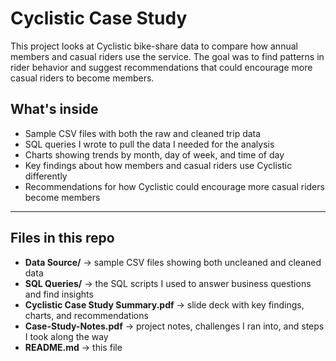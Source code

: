 # Cyclistic Case Study

This project looks at Cyclistic bike-share data to compare how annual members and casual riders use the service. The goal was to find patterns in rider behavior and suggest recommendations that could encourage more casual riders to become members.  

## What's inside
- Sample CSV files with both the raw and cleaned trip data  
- SQL queries I wrote to pull the data I needed for the analysis  
- Charts showing trends by month, day of week, and time of day  
- Key findings about how members and casual riders use Cyclistic differently  
- Recommendations for how Cyclistic could encourage more casual riders become members  

---

## Files in this repo
- **Data Source/** → sample CSV files showing both uncleaned and cleaned data  
- **SQL Queries/** → the SQL scripts I used to answer business questions and find insights  
- **Cyclistic Case Study Summary.pdf** → slide deck with key findings, charts, and recommendations  
- **Case-Study-Notes.pdf** → project notes, challenges I ran into, and steps I took along the way  
- **README.md** → this file  
